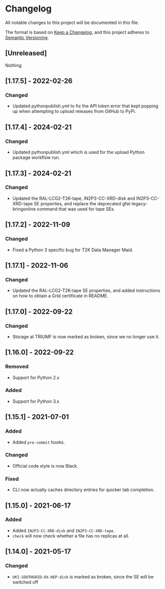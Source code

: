 # Changelog

All notable changes to this project will be documented in this file.

The format is based on [Keep a Changelog](https://keepachangelog.com/en/1.0.0/),
and this project adheres to [Semantic Versioning](https://semver.org/spec/v2.0.0.html).

## [Unreleased]
Nothing

## [1.17.5] - 2022-02-26
### Changed
- Updated pythonpublish.yml to fix the API token error that kept popping up when attempting to upload releases from GitHub to PyPi.

## [1.17.4] - 2024-02-21
### Changed
- Updated pythonpublish.yml which is used for the upload Python package workflow run.

## [1.17.3] - 2024-02-21
### Changed
- Updated the RAL-LCG2-T2K-tape, IN2P3-CC-XRD-disk and IN2P3-CC-XRD-tape SE properties, and replace the deprecated gfal-legacy-bringonline command that was used for tape SEs.

## [1.17.2] - 2022-11-09
### Changed
- Fixed a Python 3 specific bug for T2K Data Manager Maid.

## [1.17.1] - 2022-11-06
### Changed
- Updated the RAL-LCG2-T2K-tape SE properties, and added instructions on how to obtain a Grid certificate in README.

## [1.17.0] - 2022-09-22
### Changed
- Storage at TRIUMF is now marked as broken, since we no longer use it.

## [1.16.0] - 2022-09-22
### Removed
- Support for Python 2.x

### Added
- Support for Python 3.x

## [1.15.1] - 2021-07-01
### Added
- Added `pre-commit` hooks.

### Changed
- Official code style is now Black.

### Fixed
- CLI now actually caches directory entries for quicker tab completion.

## [1.15.0] - 2021-06-17
### Added
- Added `IN2P3-CC-XRD-disk` and `IN2P3-CC-XRD-tape`.
- `check` will now check whether a file has no replicas at all.

## [1.14.0] - 2021-05-17
### Changed
- `UKI-SOUTHGRID-OX-HEP-disk` is marked as broken, since the SE will be switched off
